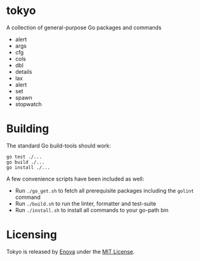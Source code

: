 # tokyo
A collection of general-purpose Go packages and commands

- alert
- args
- cfg
- cols
- dbl
- details
- lax
- alert
- set
- spawn
- stopwatch

# Building
The standard Go build-tools should work:
```
go test ./...
go build ./...
go install ./...
```
A few convenience scripts have been included as well:

- Run `./go_get.sh` to fetch all prerequisite packages including the `golint` command
- Run `./build.sh` to run the linter, formatter and test-suite
- Run `./install.sh` to install all commands to your go-path bin

# Licensing
Tokyo is released by [Enova](http://www.enova.com) under the
[MIT License](https://github.com/enova/tokyo/blob/master/LICENSE).
